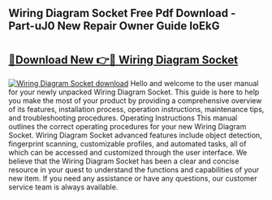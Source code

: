 ## Wiring Diagram Socket Free Pdf Download - Part-uJ0 New Repair Owner Guide IoEkG

# <h2><a href="http://dfjo8qz.blite.top/?on=Wiring+Diagram+Socket">🔗Download New 👉🔴 Wiring Diagram Socket</a></h2>

[![Wiring Diagram Socket download](https://i.imgur.com/lujVjoI.png)](http://dfjo8qz.blite.top/?on=Wiring+Diagram+Socket)
Hello and welcome to the user manual for your newly unpacked Wiring Diagram Socket. This guide is here to help you make the most of your product by providing a comprehensive overview of its features, installation process, operation instructions, maintenance tips, and troubleshooting procedures. Operating Instructions This manual outlines the correct operating procedures for your new Wiring Diagram Socket. Wiring Diagram Socket advanced features include object detection, fingerprint scanning, customizable profiles, and automated tasks, all of which can be accessed and customized through the user interface. We believe that the Wiring Diagram Socket has been a clear and concise resource in your quest to understand the functions and capabilities of your new item. If you need any assistance or have any questions, our customer service team is always available.
